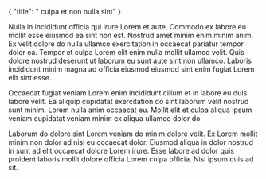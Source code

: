 {
  "title": " culpa et non nulla sint"
}

Nulla in incididunt officia qui irure Lorem et aute. Commodo ex labore eu mollit esse eiusmod ea sint non est. Nostrud amet minim enim minim anim. Ex velit dolore do nulla ullamco exercitation in occaecat pariatur tempor dolor ea. Tempor et culpa Lorem elit enim nulla mollit ullamco velit. Quis dolore nostrud deserunt ut laborum eu sunt aute sint non ullamco. Laboris incididunt minim magna ad officia eiusmod eiusmod sint enim fugiat Lorem elit sint esse.

Occaecat fugiat veniam Lorem enim incididunt cillum et in labore eu duis labore velit. Ea aliquip cupidatat exercitation do sint laborum velit nostrud sunt minim. Lorem nulla anim occaecat eu. Mollit elit et culpa aliqua ipsum veniam cupidatat veniam minim ex aliqua ullamco dolor do.

Laborum do dolore sint Lorem veniam do minim dolore velit. Ex Lorem mollit minim non dolor ad nisi eu occaecat dolor. Eiusmod aliqua in dolor nostrud in sunt ad elit occaecat dolore Lorem irure. Esse labore ad dolor quis proident laboris mollit dolore officia Lorem culpa officia. Nisi ipsum quis ad sit.